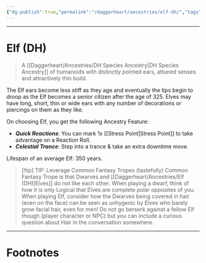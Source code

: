 ```yaml
---
{"dg-publish":true,"permalink":"/daggerheart/ancestries/elf-dh/","tags":["TTRPG"]}
---
```



---
# Elf (DH)
> A [[Daggerheart/Ancestries/DH Species Ancestry\|DH Species Ancestry]] of humanoids with distinctly pointed ears, attuned senses and attractively thin build.

The Elf ears become less stiff as they age and eventually the tips begin to droop as the Elf becomes a senior citizen after the age of 325. Elves may have long, short, thin or wide ears with any number of decorations or piercings on them as they like.

On choosing Elf, you get the following Ancestry Feature:
- ***Quick Reactions***: You can mark 1x [[Stress Point\|Stress Point]] to take advantage on a Reaction Roll.
- ***Celestial Trance***: Step into a trance & take an extra downtime move.

Lifespan of an average Elf: 350 years.

> [!tip] TIP: Leverage Common Fantasy Tropes (tastefully)
> Common Fantasy Trope is that Dwarves and [[Daggerheart/Ancestries/Elf (DH)\|Elves]] do not like each other. When playing a dwarf, think of how it is only Logical that Elves are complete polar opposites of you. When playing Elf, consider how the Dwarves being covered in hair (even on the face) can be seen as unhygenic by Elves who barely grow facial hair, even for men!
> Do not go berserk against a fellow Elf though (player character or NPC) but you can include a curious question about Hair in the conversation somewhere. 

---
# Footnotes